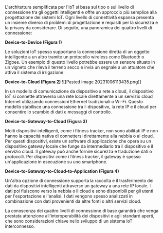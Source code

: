 L'architettura semplificata per l'IoT si basa sul tipo o sul livello di connessione tra gli oggetti intelligenti e offre un approccio più semplice alla progettazione dei sistemi IoT. Ogni livello di connettività espansa presenta un insieme diverso di problemi di progettazione e requisiti per la sicurezza e la privacy da considerare. Di seguito, una panoramica dei quattro livelli di connessione:

**Device-to-Device (Figura 1)**

Le soluzioni IoT spesso supportano la connessione diretta di un oggetto intelligente a un altro tramite un protocollo wireless come Bluetooth o Zigbee. Un esempio di questo livello potrebbe essere un sensore situato in un vigneto che rileva il terreno secco e invia un segnale a un attuatore che attiva il sistema di irrigazione.

**Device-to-Cloud (Figura 2)**
![[Pasted image 20231006113435.png]]

In un modello di comunicazione da dispositivo a rete a cloud, il dispositivo IoT si connette attraverso una rete locale direttamente a un servizio cloud Internet utilizzando connessioni Ethernet tradizionali o Wi-Fi. Questo modello stabilisce una connessione tra il dispositivo, la rete IP e il cloud per consentire lo scambio di dati e messaggi di controllo.

**Device-to-Gateway-to-Cloud (Figura 3)**

Molti dispositivi intelligenti, come i fitness tracker, non sono abilitati IP e non hanno la capacità nativa di connettersi direttamente alla nebbia o al cloud. Per questi dispositivi, esiste un software di applicazione che opera su un dispositivo gateway locale che funge da intermediario tra il dispositivo e il servizio cloud. Il gateway può anche fornire sicurezza e traduzione dati o protocolli. Per dispositivi come i fitness tracker, il gateway è spesso un'applicazione in esecuzione su uno smartphone.

**Device-to-Gateway-to-Cloud-to-Application (Figura 4)**

Un'altra opzione di connessione supporta la raccolta e il trasferimento dei dati da dispositivi intelligenti attraverso un gateway a una rete IP locale. I dati poi fluiscono verso la nebbia o il cloud e sono disponibili per gli utenti per l'esportazione e l'analisi. I dati vengono spesso analizzati in combinazione con dati provenienti da altre fonti o altri servizi cloud.

La conoscenza dei quattro livelli di connessione di base garantirà che venga prestata attenzione all'interoperabilità dei dispositivi e agli standard aperti, che sono considerazioni chiave nello sviluppo di un sistema IoT interconnesso.